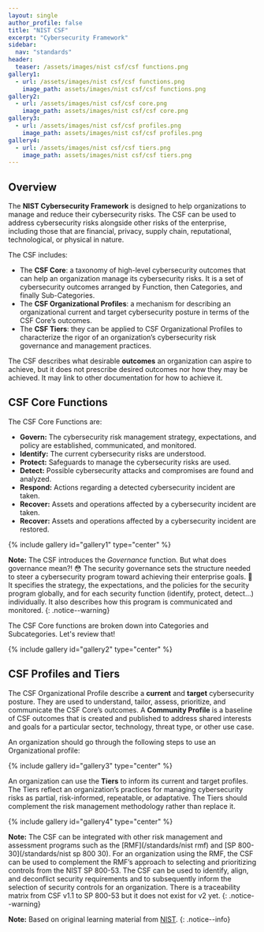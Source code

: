```yaml
---
layout: single
author_profile: false
title: "NIST CSF"
excerpt: "Cybersecurity Framework"
sidebar:
  nav: "standards"
header:
  teaser: /assets/images/nist csf/csf functions.png
gallery1:
  - url: /assets/images/nist csf/csf functions.png
    image_path: assets/images/nist csf/csf functions.png
gallery2:
  - url: /assets/images/nist csf/csf core.png
    image_path: assets/images/nist csf/csf core.png
gallery3:
  - url: /assets/images/nist csf/csf profiles.png
    image_path: assets/images/nist csf/csf profiles.png
gallery4:
  - url: /assets/images/nist csf/csf tiers.png
    image_path: assets/images/nist csf/csf tiers.png
---
```


## Overview

The **NIST Cybersecurity Framework** is designed to help organizations to manage and reduce their cybersecurity risks. The CSF can be used to address cybersecurity risks alongside other risks of the enterprise, including those that are financial, privacy, supply chain, reputational, technological, or physical in nature.

The CSF includes:
- The **CSF Core**: a taxonomy of high-level cybersecurity outcomes that can help an organization manage its cybersecurity risks. It is a set of cybersecurity outcomes arranged by Function, then Categories, and finally Sub-Categories.
- The **CSF Organizational Profiles**: a mechanism for describing an organizational current and target cybersecurity posture in terms of the CSF Core’s outcomes.
- The **CSF Tiers**: they can be applied to CSF Organizational Profiles to characterize the rigor of an organization’s cybersecurity risk governance and management practices.

The CSF describes what desirable **outcomes** an organization can aspire to achieve, but it does not prescribe desired outcomes nor how they may be achieved. It may link to other documentation for how to achieve it.

## CSF Core Functions

The CSF Core Functions are:
- **Govern:** The cybersecurity risk management strategy, expectations, and policy are established, communicated, and monitored.
- **Identify:** The current cybersecurity risks are understood.
- **Protect:** Safeguards to manage the cybersecurity risks are used.
- **Detect:** Possible cybersecurity attacks and compromises are found and analyzed.
- **Respond:** Actions regarding a detected cybersecurity incident are taken.
- **Recover:** Assets and operations affected by a cybersecurity incident are taken.
- **Recover:** Assets and operations affected by a cybersecurity incident are restored.

{% include gallery id="gallery1" type="center" %}

**Note:** The CSF introduces the *Governance* function. But what does governance mean?! :flushed: The security governance sets the structure needed to steer a cybersecurity program toward achieving their enterprise goals. :blossom: It specifies the strategy, the expectations, and the policies for the security program globally, and for each security function (identify, protect, detect...) individually. It also describes how this program is communicated and monitored.
{: .notice--warning}

The CSF Core functions are broken down into Categories and Subcategories. Let's review that!

{% include gallery id="gallery2" type="center" %}

## CSF Profiles and Tiers

The CSF Organizational Profile describe a **current** and **target** cybersecurity posture. They are used to understand, tailor, assess, prioritize, and communicate the CSF Core’s outcomes.
A **Community Profile** is a baseline of CSF outcomes that is created and published to address shared interests and goals for a particular sector, technology, threat type, or other use case.

An organization should go through the following steps to use an Organizational profile:

{% include gallery id="gallery3" type="center" %}

An organization can use the **Tiers** to inform its current and target profiles. The Tiers reflect an organization’s practices for managing cybersecurity risks as partial, risk-informed, repeatable, or adaptative. The Tiers should complement the risk management methodology rather than replace it.

{% include gallery id="gallery4" type="center" %}

**Note:** The CSF can be integrated with other risk management and assessment programs such as the [RMF](/standards/nist rmf) and [SP 800-30](/standards/nist sp 800 30). For an organization using the RMF, the CSF can be used to complement the RMF’s approach to selecting and prioritizing controls from the NIST SP 800-53. The CSF can be used to identify, align, and deconflict security requirements and to subsequently inform the selection of security controls for an organization. There is a traceability matrix from CSF v1.1 to SP 800-53 but it does not exist for v2 yet.
{: .notice--warning}

**Note:** Based on original learning material from [NIST](https://www.nist.gov/).
{: .notice--info}
